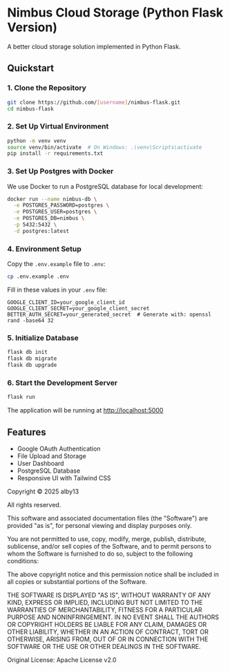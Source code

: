 # Nimbus Cloud Storage (Python Flask Version)

A better cloud storage solution implemented in Python Flask.

## Quickstart

### 1. Clone the Repository

```bash
git clone https://github.com/[username]/nimbus-flask.git
cd nimbus-flask
```

### 2. Set Up Virtual Environment

```bash
python -m venv venv
source venv/bin/activate  # On Windows: .\venv\Scripts\activate
pip install -r requirements.txt
```

### 3. Set Up Postgres with Docker

We use Docker to run a PostgreSQL database for local development:

```bash
docker run --name nimbus-db \
  -e POSTGRES_PASSWORD=postgres \
  -e POSTGRES_USER=postgres \
  -e POSTGRES_DB=nimbus \
  -p 5432:5432 \
  -d postgres:latest
```

### 4. Environment Setup

Copy the `.env.example` file to `.env`:
```bash
cp .env.example .env
```

Fill in these values in your `.env` file:
```
GOOGLE_CLIENT_ID=your_google_client_id
GOOGLE_CLIENT_SECRET=your_google_client_secret
BETTER_AUTH_SECRET=your_generated_secret  # Generate with: openssl rand -base64 32
```

### 5. Initialize Database

```bash
flask db init
flask db migrate
flask db upgrade
```

### 6. Start the Development Server

```bash
flask run
```

The application will be running at [http://localhost:5000](http://localhost:5000)

## Features

- Google OAuth Authentication
- File Upload and Storage
- User Dashboard
- PostgreSQL Database
- Responsive UI with Tailwind CSS


Copyright © 2025 alby13

All rights reserved.

This software and associated documentation files (the "Software") are provided "as is", for personal viewing and display purposes only.

You are not permitted to use, copy, modify, merge, publish, distribute, sublicense, and/or sell copies of the Software, and to permit persons to whom the Software is furnished to do so, subject to the following conditions:

The above copyright notice and this permission notice shall be included in all copies or substantial portions of the Software.

THE SOFTWARE IS DISPLAYED "AS IS", WITHOUT WARRANTY OF ANY KIND, EXPRESS OR IMPLIED, INCLUDING BUT NOT LIMITED TO THE WARRANTIES OF MERCHANTABILITY, FITNESS FOR A PARTICULAR PURPOSE AND NONINFRINGEMENT. IN NO EVENT SHALL THE AUTHORS OR COPYRIGHT HOLDERS BE LIABLE FOR ANY CLAIM, DAMAGES OR OTHER LIABILITY, WHETHER IN AN ACTION OF CONTRACT, TORT OR OTHERWISE, ARISING FROM, OUT OF OR IN CONNECTION WITH THE SOFTWARE OR THE USE OR OTHER DEALINGS IN THE SOFTWARE.

Original License: Apache License v2.0
